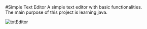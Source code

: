 #Simple Text Editor
A simple text editor with basic functionalities.  
The main purpose of this project is learning java. 


![txtEditor](https://user-images.githubusercontent.com/83816692/148693257-d1d33808-8248-4274-a0d5-984aa484fc24.png)
